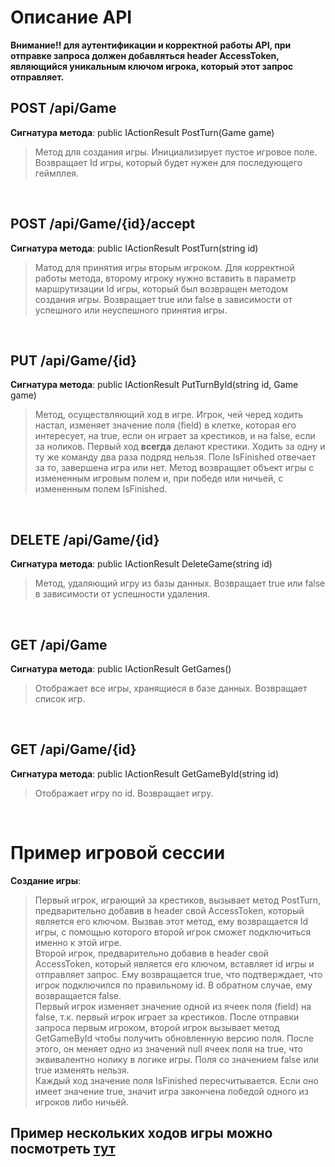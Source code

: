 # Описание API
  **Внимание!! для аутентификации и корректной работы API, при отправке запроса должен добавляться header AccessToken, являющийся уникальным ключом игрока, который этот запрос отправляет.**
## POST /api/Game
**Сигнатура метода**: public IActionResult PostTurn(Game game)<br>
 > Метод для создания игры. Инициализирует пустое игровое поле. Возвращает Id игры, который будет нужен для последующего геймплея. 

<br>

 ## POST /api/Game/{id}/accept
 **Сигнатура метода**:  public IActionResult PostTurn(string id)
 > Матод для принятия игры вторым игроком. Для корректной работы метода, второму игроку нужно вставить в параметр маршрутизации Id игры, который был возвращен методом создания игры. Возвращает true или false в зависимости от успешного или неуспешного принятия игры.

<br>

 ## PUT /api/Game/{id}
 **Сигнатура метода**:   public IActionResult PutTurnById(string id, Game game)
 >Метод, осуществляющий ход в игре. Игрок, чей черед ходить настал, изменяет значение поля (field) в клетке, которая его интересует, на true, если он играет за крестиков, и на false, если за ноликов. Первый ход **всегда** делают крестики. Ходить за одну и ту же команду два раза подряд нельзя. Поле IsFinished отвечает за то, завершена игра или нет. Метод возвращает объект игры с измененным игровым полем и, при победе или ничьей, с измененным полем IsFinished.

<br>

## DELETE /api/Game/{id}
**Сигнатура метода**: public IActionResult DeleteGame(string id)
>Метод, удаляющий игру из базы данных. Возвращает true или false в зависимости от успешности удаления.

<br>

## GET /api/Game
**Сигнатура метода**:  public IActionResult GetGames()
>Отображает все игры, хранящиеся в базе данных. Возвращает список игр.

<br>

## GET /api/Game/{id}
**Сигнатура метода**:  public IActionResult GetGameById(string id)
>Отображает игру по id. Возвращает игру.

<br>


# Пример игровой сессии
**Создание игры**:

>Первый игрок, играющий за крестиков, вызывает метод PostTurn, предварительно добавив в header свой AccessToken, который является его ключом. Вызвав этот метод, ему возвращается Id игры, с помощью которого второй игрок сможет подключиться именно к этой игре. <br>
Второй игрок, предварительно добавив в header свой AccessToken, который является его ключом, вставляет id игры и отправляет запрос. Ему возвращается true, что подтверждает, что игрок подключился по правильному id. В обратном случае, ему возвращается false. <br>
Первый игрок изменяет значение одной из ячеек поля (field) на false, т.к. первый игрок играет за крестиков. После отправки запроса первым игроком, второй игрок вызывает метод GetGameById чтобы получить обновленную версию поля. После этого, он меняет одно из значений null ячеек поля на true, что эквивалентно нолику в логике игры. Поля со значением false или true изменять нельзя. <br>
Каждый ход значение поля IsFinished пересчитывается. Если оно имеет значение true, значит игра закончена победой одного из игроков либо ничьёй.

## Пример нескольких ходов игры можно посмотреть  [тут](./assets/Some_of_turns.postman_collection.json)
